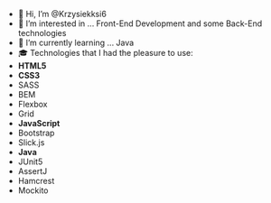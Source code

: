 - 👋 Hi, I’m @Krzysiekksi6
- 👀 I’m interested in ... Front-End Development and some Back-End technologies
- 🌱 I’m currently learning ... Java
- 🎓 Technologies that I had the pleasure to use:
- **HTML5**
- **CSS3**
- SASS
- BEM
- Flexbox
- Grid
- **JavaScript**
- Bootstrap
- Slick.js
- **Java**
- JUnit5
- AssertJ
- Hamcrest
- Mockito
